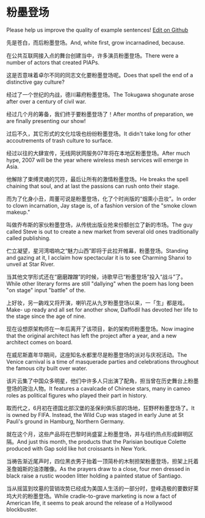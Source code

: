 # 粉墨登场

Please help us improve the quality of example sentences! [Edit on Github](https://github.com/jiyushe/jiyu-example-sentence-source/blob/main/chinese/fenmodengchang.md)

<p><span class="chinese">先是苍白，而后粉墨登场。</span><span class="english">And, white first, grow incarnadined, because.</span></p>

<p><span class="chinese">在公共互联网接入点的舞台创建当中，许多演员粉墨登场。</span><span class="english">There were a number of actors that created PIAPs.</span></p>

<p><span class="chinese">这是否意味着卓尔不同的同志文化要粉墨登场呢。</span><span class="english">Does that spell the end of a distinctive gay culture?</span></p>

<p><span class="chinese">经过了一个世纪的内战，德川幕府粉墨登场。</span><span class="english">The Tokugawa shogunate arose after over a century of civil war.</span></p>

<p><span class="chinese">经过几个月的筹备，我们终于要粉墨登场了！</span><span class="english">After months of preparation, we are finally presenting our show!</span></p>

<p><span class="chinese">过后不久，其它形式的文化垃圾也纷纷粉墨登场。</span><span class="english">It didn't take long for other accoutrements of trash culture to surface.</span></p>

<p><span class="chinese">经过以往的大肆宣传，无线网状网服务07年将在本地区粉墨登场。</span><span class="english">After much hype, 2007 will be the year where wireless mesh services will emerge in Asia.</span></p>

<p><span class="chinese">他解除了束缚灵魂的咒符，最后让所有的激情粉墨登场。</span><span class="english">He breaks the spell chaining that soul, and at last the passions can rush onto their stage.</span></p>

<p><span class="chinese">而为了化身小丑，周董可说是粉墨登场，化了个时尚版的“烟熏小丑妆”。</span><span class="english">In order to clown incarnation, Jay stage is, of a fashion version of the "smoke clown makeup."</span></p>

<p><span class="chinese">叫做乔布斯的家伙粉墨登场，从传统出版业抢来份额创立了新的市场。</span><span class="english">The guy called Steve is out to create a new market from several old ones traditionally called publishing.</span></p>

<p><span class="chinese">伫立凝望，星河湾唱响之“魅力山西”即将于此拉开帷幕，粉墨登场。</span><span class="english">Standing and gazing at it, I acclaim how spectacular it is to see Charming Shanxi to unveil at Star River.</span></p>

<p><span class="chinese">当其他文学形式还在“磨磨蹭蹭”的时候，诗歌早已“粉墨登场”投入“战斗”了。</span><span class="english">While other literary forms are still "dallying" when the poem has long been "on stage" input "battle" of the.</span></p>

<p><span class="chinese">上好妆，另一齣戏又将开演，喇叭花从九岁粉墨登场以来，一「生」都是戏。</span><span class="english">Make- up ready and all set for another show, Daffodil has devoted her life to the stage since the age of nine.</span></p>

<p><span class="chinese">现在设想原架构师在一年后离开了该项目，新的架构师粉墨登场。</span><span class="english">Now imagine that the original architect has left the project after a year, and a new architect comes on board.</span></p>

<p><span class="chinese">在威尼斯嘉年华期间，这座知名水都里尽是粉墨登场的派对与庆祝活动。</span><span class="english">The Venice carnival is a time of masquerade parties and celebrations throughout the famous city built over water.</span></p>

<p><span class="chinese">该片云集了中国众多明星，他们中许多人只出演了配角，担当曾在历史舞台上粉墨登场的政治人物。</span><span class="english">It features a cavalcade of Chinese stars, many in cameo roles as political figures who played their part in history.</span></p>

<p><span class="chinese">取而代之，6月初在德国北部汉堡的圣保利俱乐部的场地，狂野杯粉墨登场了。</span><span class="english">It is owned by FIFA. Instead, the Wild Cup was staged in early June at St Pauli's ground in Hamburg, Northern Germany.</span></p>

<p><span class="chinese">就在这个月，这些产品将在巴黎时尚盛宴上粉墨登场，并与纽约热点形成鲜明区隔。</span><span class="english">And just this month, the products that the Parisian boutique Colette produced with Gap sold like hot croissants in New York.</span></p>

<p><span class="chinese">当祷告渐近尾声时，四位黑衣男子抬着一顶简朴的木制担架粉墨登场，担架上托着圣詹姆斯的油漆雕像。</span><span class="english">As the prayers draw to a close, four men dressed in black raise a rustic wooden litter holding a painted statue of Santiago.</span></p>

<p><span class="chinese">当从摇篮到坟墓的营销攻势已经成为美国人生活的一部分时，登峰造极的要数好莱坞大片的粉墨登场。</span><span class="english">While cradle-to-grave marketing is now a fact of American life, it seems to peak around the release of a Hollywood blockbuster.</span></p>

